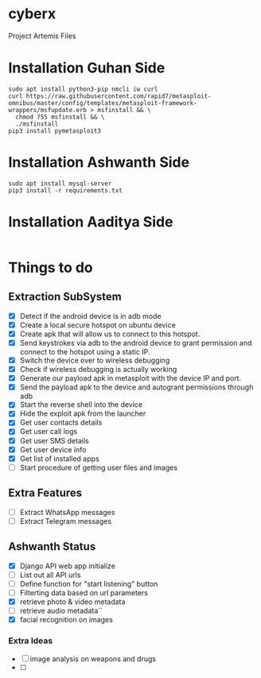 # cyberx
Project Artemis Files


# Installation Guhan Side
```
sudo apt install python3-pip nmcli iw curl
curl https://raw.githubusercontent.com/rapid7/metasploit-omnibus/master/config/templates/metasploit-framework-wrappers/msfupdate.erb > msfinstall && \
  chmod 755 msfinstall && \
  ./msfinstall
pip3 install pymetasploit3
```

# Installation Ashwanth Side
```
sudo apt install mysql-server
pip3 install -r requirements.txt
```

# Installation Aaditya Side
```
```


# Things to do

## Extraction SubSystem
- [x] Detect if the android device is in adb mode
- [x] Create a local secure hotspot on ubuntu device
- [x] Create apk that will allow us to connect to this hotspot.
- [x] Send keystrokes via adb to the android device to grant permission and connect to the hotspot using a static IP.
- [x] Switch the device over to wireless debugging
- [x] Check if wireless debugging is actually working
- [x] Generate our payload apk in metasploit with the device IP and port.
- [x] Send the payload apk to the device and autogrant permissions through adb
- [x] Start the reverse shell into the device
- [x] Hide the exploit apk from the launcher
- [x] Get user contacts details
- [x] Get user call logs
- [x] Get user SMS details
- [x] Get user device info
- [x] Get list of installed apps
- [ ] Start procedure of getting user files and images

## Extra Features

- [ ] Extract WhatsApp messages
- [ ] Extract Telegram messages

## Ashwanth Status

- [x] Django API web app initialize
- [ ] List out all API urls
- [ ] Define function for "start listening" button 
- [ ] Filterting data based on url parameters
- [x] retrieve photo & video metadata
- [ ] retrieve audio metadata``
- [x] facial recognition on images

### Extra Ideas
- [ ] image analysis on weapons and drugs
- [ ] 



